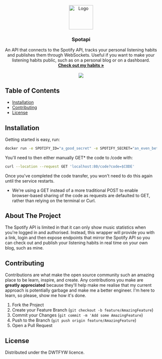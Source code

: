 <!-- PROJECT LOGO -->
<br />
<p align="center">
  <a href="https://josh.house/music">
    <img src="https://i.pinimg.com/originals/7a/ec/a5/7aeca525afa2209807c15da821b2f2c6.png" alt="Logo" width="80" height="80">
  </a>

  <h3 align="center">Spotapi</h3>

  <p align="center">
    An API that connects to the Spotify API, tracks your personal listening habits and publishes them through WebSockets. Useful if you want to make your listening habits public, such as on a personal blog or on a dashboard.
    <br />
    <a href="https://josh.house/music"><strong>Check out my habits »</strong></a>
    <br />
    <br />
    <a href="https://hub.docker.com/repository/docker/jbwhitcombe/spotapi/general"><img src="https://github.com/designedbyjosh/spotapi/actions/workflows/docker-image.yml/badge.svg"></a>
  </p>
</p>



<!-- TABLE OF CONTENTS -->
## Table of Contents

- [Installation](#installation)
- [Contributing](#contributing)
- [License](#license)

## Installation
Getting started is easy, run:

```sh
docker run -e SPOTIFY_ID="a_good_secret" -e SPOTIFY_SECRET="an_even_better_secret" -e SPOTIFY_REDIRECT_URI="https://your.awesome.website" jbwhitcombe/spotapi:latest
```

You'll need to then either manually GET* the code to /code with:

```sh
curl --location --request GET 'localhost:80/code?code=$CODE'
```

Once you've completed the code transfer, you won't need to do this again until the service restarts.

* We're using a GET instead of a more traditional POST to enable browser-based sharing of the code as requests are defaulted to GET, rather than relying on the terminal or Curl.

<!-- ABOUT THE PROJECT -->
## About The Project
The Spotify API is limited in that it can only show music statistics when you're logged in and authorised. Instead, this wrapper will provide you with a link, login and then expose endpoints that mirror the Spotify API so you can check out and publish your listening habits in real time on your own blog, such as mine.

<!-- CONTRIBUTING -->
## Contributing

Contributions are what make the open source community such an amazing place to be learn, inspire, and create. Any contributions you make are **greatly appreciated** because they'll help make me realise that my current approach is potentially garbage and make me a better engineer. I'm here to learn, so please, show me how it's done.

1. Fork the Project
2. Create your Feature Branch (`git checkout -b feature/AmazingFeature`)
3. Commit your Changes (`git commit -m 'Add some AmazingFeature`)
4. Push to the Branch (`git push origin feature/AmazingFeature`)
5. Open a Pull Request

<!-- LICENSE -->
## License

Distributed under the DWTFYW licence.